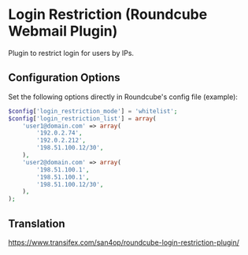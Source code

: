 Login Restriction (Roundcube Webmail Plugin)
==========

Plugin to restrict login for users by IPs.

Configuration Options
---------------------

Set the following options directly in Roundcube's config file (example):
```php
$config['login_restriction_mode'] = 'whitelist';
$config['login_restriction_list'] = array(
	'user1@domain.com' => array(
		'192.0.2.74',
		'192.0.2.212',
		'198.51.100.12/30',
	),
	'user2@domain.com' => array(
		'198.51.100.1',
		'198.51.100.1',
		'198.51.100.12/30',
	),
);
```

Translation
-----------

https://www.transifex.com/san4op/roundcube-login-restriction-plugin/
